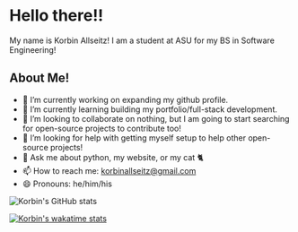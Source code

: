 # Hello there!! 

My name is Korbin Allseitz! I am a student at ASU for my BS in Software Engineering!

## About Me!

- 🔭 I’m currently working on expanding my github profile.
- 🌱 I’m currently learning building my portfolio/full-stack development.
- 👯 I’m looking to collaborate on nothing, but I am going to start searching for open-source projects to contribute too!
- 🤔 I’m looking for help with getting myself setup to help other open-source projects!
- 💬 Ask me about python, my website, or my cat 🐈
- 📫 How to reach me: korbinallseitz@gmail.com
- 😄 Pronouns: he/him/his

<!-- ⚡ Fun fact: -->
 
![Korbin's GitHub stats](https://github-readme-stats.vercel.app/api?username=kkorbin&show_icons=true&bg_color=00000000)


<!-- [![Korbin's Top Langs](https://github-readme-stats.vercel.app/api/top-langs/?username=kkorbin)](https://github.com/anuraghazra/github-readme-stats) -->


[![Korbin's wakatime stats](https://github-readme-stats.vercel.app/api/wakatime?username=kkorbin)](https://github.com/anuraghazra/github-readme-stats)
